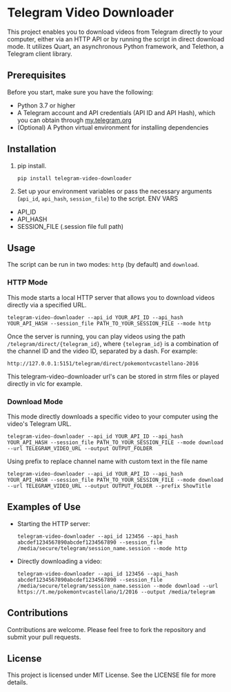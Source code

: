 # Telegram Video Downloader

This project enables you to download videos from Telegram directly to your computer, either via an HTTP API or by running the script in direct download mode. It utilizes Quart, an asynchronous Python framework, and Telethon, a Telegram client library.

## Prerequisites

Before you start, make sure you have the following:

- Python 3.7 or higher
- A Telegram account and API credentials (API ID and API Hash), which you can obtain through [my.telegram.org](https://my.telegram.org/)
- (Optional) A Python virtual environment for installing dependencies

## Installation

1. pip install.
   ```
   pip install telegram-video-downloader
   ```

2. Set up your environment variables or pass the necessary arguments (`api_id`, `api_hash`, `session_file`) to the script.
ENV VARS
- API_ID
- API_HASH
- SESSION_FILE (.session file full path)

## Usage

The script can be run in two modes: `http` (by default) and `download`.

### HTTP Mode

This mode starts a local HTTP server that allows you to download videos directly via a specified URL.

```
telegram-video-downloader --api_id YOUR_API_ID --api_hash YOUR_API_HASH --session_file PATH_TO_YOUR_SESSION_FILE --mode http
```

Once the server is running, you can play videos using the path `/telegram/direct/{telegram_id}`, where `{telegram_id}` is a combination of the channel ID and the video ID, separated by a dash. For example:
```
http://127.0.0.1:5151/telegram/direct/pokemontvcastellano-2016
```
This telegram-video-downloader url's can be stored in strm files or played directly in vlc for example.

### Download Mode

This mode directly downloads a specific video to your computer using the video's Telegram URL.

```
telegram-video-downloader --api_id YOUR_API_ID --api_hash YOUR_API_HASH --session_file PATH_TO_YOUR_SESSION_FILE --mode download --url TELEGRAM_VIDEO_URL --output OUTPUT_FOLDER
```

Using prefix to replace channel name with custom text in the file name
```
telegram-video-downloader --api_id YOUR_API_ID --api_hash YOUR_API_HASH --session_file PATH_TO_YOUR_SESSION_FILE --mode download --url TELEGRAM_VIDEO_URL --output OUTPUT_FOLDER --prefix ShowTitle
```


## Examples of Use

- Starting the HTTP server:
  ```
  telegram-video-downloader --api_id 123456 --api_hash abcdef1234567890abcdef1234567890 --session_file /media/secure/telegram/session_name.session --mode http
  ```

- Directly downloading a video:
  ```
  telegram-video-downloader --api_id 123456 --api_hash abcdef1234567890abcdef1234567890 --session_file /media/secure/telegram/session_name.session --mode download --url https://t.me/pokemontvcastellano/1/2016 --output /media/telegram
  ```

## Contributions

Contributions are welcome. Please feel free to fork the repository and submit your pull requests.

## License

This project is licensed under MIT License. See the LICENSE file for more details.
